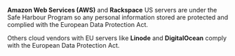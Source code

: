 


**Amazon Web Services (AWS)** and **Rackspace** US servers are under the Safe Harbour Program so any personal information stored are protected and complied with the European Data Protection Act.

Others cloud vendors with EU servers like **Linode** and **DigitalOcean** comply with the European Data Protection Act.
